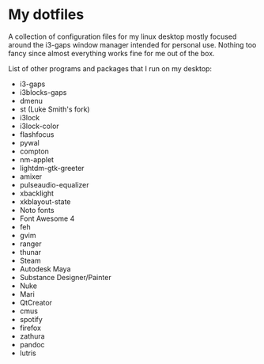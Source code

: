 # My dotfiles
A collection of configuration files for my linux desktop mostly focused around the i3-gaps window manager intended for personal use. Nothing
too fancy since almost everything works fine for me out of the box.

List of other programs and packages that I run on my desktop:
* i3-gaps
* i3blocks-gaps
* dmenu
* st (Luke Smith's fork)
* i3lock
* i3lock-color
* flashfocus
* pywal
* compton
* nm-applet
* lightdm-gtk-greeter
* amixer
* pulseaudio-equalizer
* xbacklight
* xkblayout-state
* Noto fonts
* Font Awesome 4
* feh
* gvim
* ranger
* thunar
* Steam
* Autodesk Maya
* Substance Designer/Painter
* Nuke
* Mari
* QtCreator
* cmus
* spotify
* firefox
* zathura
* pandoc
* lutris
